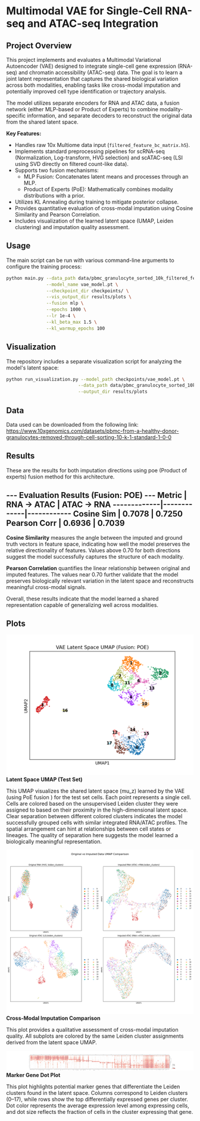 # Multimodal VAE for Single-Cell RNA-seq and ATAC-seq Integration

## Project Overview

This project implements and evaluates a Multimodal Variational Autoencoder (VAE) designed to integrate single-cell gene expression (RNA-seq) and chromatin accessibility (ATAC-seq) data. The goal is to learn a joint latent representation that captures the shared biological variation across both modalities, enabling tasks like cross-modal imputation and potentially improved cell type identification or trajectory analysis.

The model utilizes separate encoders for RNA and ATAC data, a fusion network (either MLP-based or Product of Experts) to combine modality-specific information, and separate decoders to reconstruct the original data from the shared latent space.

**Key Features:**

*   Handles raw 10x Multiome data input (`filtered_feature_bc_matrix.h5`).
*   Implements standard preprocessing pipelines for scRNA-seq (Normalization, Log-transform, HVG selection) and scATAC-seq (LSI using SVD directly on filtered count-like data).
*   Supports two fusion mechanisms:
    *   MLP Fusion: Concatenates latent means and processes through an MLP.
    *   Product of Experts (PoE): Mathematically combines modality distributions with a prior.
*   Utilizes KL Annealing during training to mitigate posterior collapse.
*   Provides quantitative evaluation of cross-modal imputation using Cosine Similarity and Pearson Correlation.
*   Includes visualization of the learned latent space (UMAP, Leiden clustering) and imputation quality assessment.

## Usage

The main script can be run with various command-line arguments to configure the training process:

```bash
python main.py --data_path data/pbmc_granulocyte_sorted_10k_filtered_feature_bc_matrix.h5 \
               --model_name vae_model.pt \
               --checkpoint_dir checkpoints/ \
               --vis_output_dir results/plots \
               --fusion mlp \
               --epochs 1000 \
               --lr 1e-4 \
               --kl_beta_max 1.5 \
               --kl_warmup_epochs 100
```


## Visualization

The repository includes a separate visualization script for analyzing the model's latent space:

```bash
python run_visualization.py --model_path checkpoints/vae_model.pt \
                           --data_path data/pbmc_granulocyte_sorted_10k_filtered_feature_bc_matrix.h5 \
                           --output_dir results/plots
```
## Data


Data used can be downloaded from the following link:
https://www.10xgenomics.com/datasets/pbmc-from-a-healthy-donor-granulocytes-removed-through-cell-sorting-10-k-1-standard-1-0-0

## Results

These are the results for both imputation directions using poe (Product of experts) fusion method for this architecture.


--- Evaluation Results (Fusion: POE) ---
Metric       | RNA -> ATAC | ATAC -> RNA
-------------|-------------|------------
Cosine Sim   |      0.7078 |      0.7250
Pearson Corr |      0.6936 |      0.7039
----------------------------------------

**Cosine Similarity** measures the angle between the imputed and ground truth vectors in feature space, indicating how well the model preserves the relative directionality of features. Values above 0.70 for both directions suggest the model successfully captures the structure of each modality.

**Pearson Correlation** quantifies the linear relationship between original and imputed features. The values near 0.70 further validate that the model preserves biologically relevant variation in the latent space and reconstructs meaningful cross-modal signals.

Overall, these results indicate that the model learned a shared representation capable of generalizing well across modalities.

## Plots

![VAE Latent Space UMAP colored by Leiden Clusters](results/plots/latent_space_umap_annotated.png)
**Latent Space UMAP (Test Set)**  

This UMAP visualizes the shared latent space (mu_z) learned by the VAE (using PoE fusion ) for the test set cells. Each point represents a single cell. Cells are colored based on the unsupervised Leiden cluster they were assigned to based on their proximity in the high-dimensional latent space. Clear separation between different colored clusters indicates the model successfully grouped cells with similar integrated RNA/ATAC profiles. The spatial arrangement can hint at relationships between cell states or lineages. The quality of separation here suggests the model learned a biologically meaningful representation.

![Original vs Imputed Data UMAP Comparison](results/plots/imputation_comparison_umap.png)
**Cross-Modal Imputation Comparison**  

This plot provides a qualitative assessment of cross-modal imputation quality. All subplots are colored by the same Leiden cluster assignments derived from the latent space UMAP.

![Marker Gene Dot Plot](results/plots/marker_genes_dotplot.png)
**Marker Gene Dot Plot**  

This plot highlights potential marker genes that differentiate the Leiden clusters found in the latent space. Columns correspond to Leiden clusters (0–17), while rows show the top differentially expressed genes per cluster. Dot color represents the average expression level among expressing cells, and dot size reflects the fraction of cells in the cluster expressing that gene.
